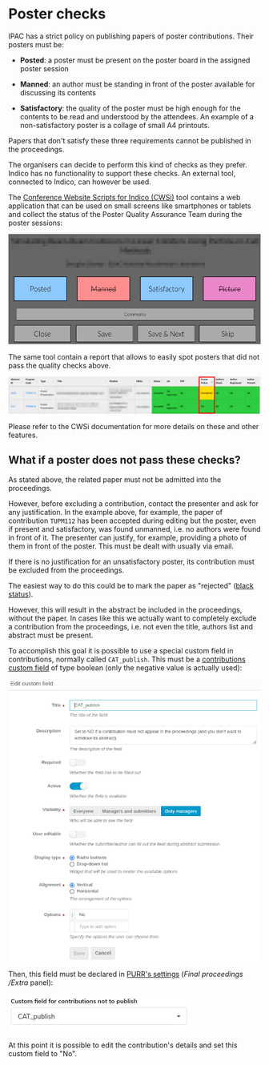 # Poster checks

IPAC has a strict policy on publishing papers of poster contributions. Their posters must be:

- **Posted**: a poster must be present on the poster board in the assigned poster session

- **Manned**: an author must be standing in front of the poster available for discussing its contents

- **Satisfactory**: the quality of the poster must be high enough for the contents to be read and understood by the attendees. An example of a non-satisfactory poster is a collage of small A4 printouts.

Papers that don't satisfy these three requirements cannot be published in the proceedings.

The organisers can decide to perform this kind of checks as they prefer. Indico has no functionality to support these checks. An external tool, connected to Indico, can however be used. 

The [Conference Website Scripts for Indico (CWSi)](https://github.com/JACoW-org/CWSi) tool contains a web application that can be used on small screens like smartphones or tablets and collect the status of the Poster Quality Assurance Team during the poster sessions:

![](img/CWSppdetails.png)

The same tool contain a report that allows to easily spot posters that did not pass the quality checks above.

![](img/CWSpaperstatus.png)

Please refer to the CWSi documentation for more details on these and other features.

## What if a poster does not pass these checks?

As stated above, the related paper must not be admitted into the proceedings. 

However, before excluding a contribution, contact the presenter and ask for any justification. In the example above, for example, the paper of contribution `TUPM112` has been accepted during editing but the poster, even if present and satisfactory, was found unmanned, i.e. no authors were found in front of it. The presenter can justify, for example, providing a photo of them in front of the poster. This must be dealt with usually via email.

If there is no justification for an unsatisfactory poster, its contribution must be excluded from the proceedings. 

The easiest way to do this could be to mark the paper as "rejected" ([black status](/Paper/intro)).

However, this will result in the abstract be included in the proceedings, without the paper. In cases like this we actually want to completely exclude a contribution from the proceedings, i.e. not even the title, authors list and abstract must be present.

To accomplish this goal it is possible to use a special custom field in contributions, normally called `CAT_publish`. This must be a [contributions custom field](/InitialSetup/mgmt_area_03/#abstract-fields) of type boolean (only the negative value is actually used):

![](img/CAT_publish_field.png)

Then, this field must be declared in [PURR's settings](https://purr-docs.jacow.org/Functionalities/statusAndSettings/) (*Final proceedings /Extra* panel):

![](img/CAT_publish.png)

At this point it is possible to edit the contribution's details and set this custom field to "No".


